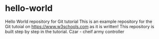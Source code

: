 # hello-world
Hello World repository for Git tutorial
This is an example repository for the Git tutoial on https://www.w3schools.com
as it is written!
This repository is built step by step in the tutorial.
Czar - cheif army controller